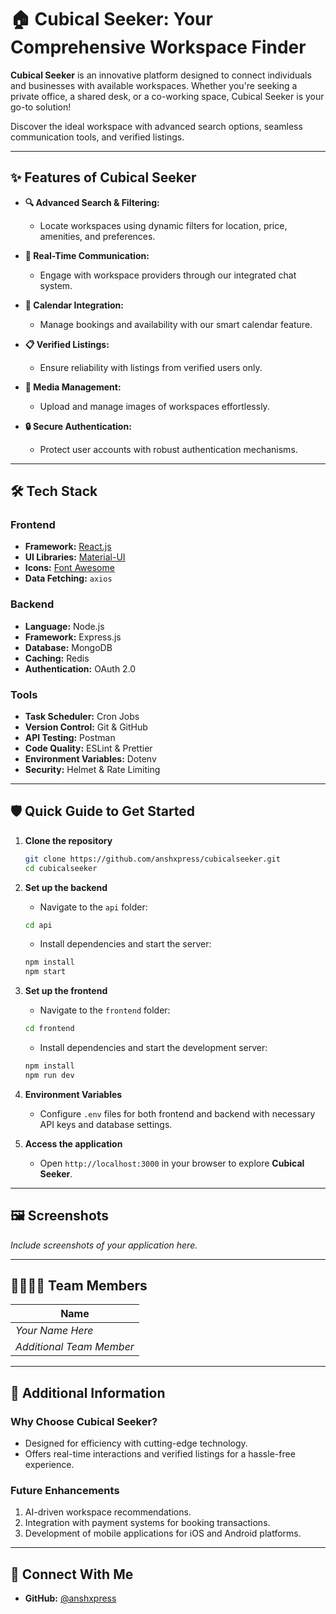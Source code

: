 # 🏠 **Cubical Seeker: Your Comprehensive Workspace Finder**

**Cubical Seeker** is an innovative platform designed to connect individuals and businesses with available workspaces. Whether you're seeking a private office, a shared desk, or a co-working space, Cubical Seeker is your go-to solution!

Discover the ideal workspace with advanced search options, seamless communication tools, and verified listings.

---

## ✨ **Features of Cubical Seeker**

- **🔍 Advanced Search & Filtering:**
  - Locate workspaces using dynamic filters for location, price, amenities, and preferences.

- **💬 Real-Time Communication:**
  - Engage with workspace providers through our integrated chat system.

- **📅 Calendar Integration:**
  - Manage bookings and availability with our smart calendar feature.

- **📋 Verified Listings:**
  - Ensure reliability with listings from verified users only.

- **📸 Media Management:**
  - Upload and manage images of workspaces effortlessly.

- **🔒 Secure Authentication:**
  - Protect user accounts with robust authentication mechanisms.

---

## 🛠️ **Tech Stack**

### **Frontend**
- **Framework:** [React.js](https://reactjs.org/)
- **UI Libraries:** [Material-UI](https://mui.com/)
- **Icons:** [Font Awesome](https://fontawesome.com/)
- **Data Fetching:** `axios`

### **Backend**
- **Language:** Node.js
- **Framework:** Express.js
- **Database:** MongoDB
- **Caching:** Redis
- **Authentication:** OAuth 2.0

### **Tools**
- **Task Scheduler:** Cron Jobs
- **Version Control:** Git & GitHub
- **API Testing:** Postman
- **Code Quality:** ESLint & Prettier
- **Environment Variables:** Dotenv
- **Security:** Helmet & Rate Limiting

---

## 🛡️ **Quick Guide to Get Started**

1. **Clone the repository**
   ```bash
   git clone https://github.com/anshxpress/cubicalseeker.git
   cd cubicalseeker
   ```

2. **Set up the backend**
   - Navigate to the `api` folder:
   ```bash
   cd api
   ```
   - Install dependencies and start the server:
   ```bash
   npm install
   npm start
   ```

3. **Set up the frontend**
   - Navigate to the `frontend` folder:
   ```bash
   cd frontend
   ```
   - Install dependencies and start the development server:
   ```bash
   npm install
   npm run dev
   ```

4. **Environment Variables**
   - Configure `.env` files for both frontend and backend with necessary API keys and database settings.

5. **Access the application**
   - Open `http://localhost:3000` in your browser to explore **Cubical Seeker**.

---

## 🖼️ **Screenshots**

*Include screenshots of your application here.*

---

## 👨‍💻👩‍💻 **Team Members**

| Name |  
|--------------------|
| *Your Name Here* |  
| *Additional Team Member* |

---

## 📖 **Additional Information**

### **Why Choose Cubical Seeker?**
- Designed for efficiency with cutting-edge technology.
- Offers real-time interactions and verified listings for a hassle-free experience.

### **Future Enhancements**
1. AI-driven workspace recommendations.
2. Integration with payment systems for booking transactions.
3. Development of mobile applications for iOS and Android platforms.

---

## 🚀 **Connect With Me**

- **GitHub:** [@anshxpress](https://github.com/anshxpress)
